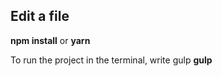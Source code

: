 ## Edit a file

**npm install**
or
**yarn**

To run the project in the terminal, write gulp **gulp**